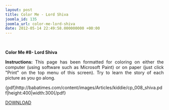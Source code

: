 ```yaml
---
layout: post
title: Color Me - Lord Shiva
joomla_id: 135
joomla_url: color-me-lord-shiva
date: 2012-05-14 22:49:58.000000000 +00:00
---
```

<p style="text-align: justify;">&nbsp;</p>
<p style="text-align: justify;"><strong>Color Me #8- Lord Shiva</strong></p>
<p style="text-align: justify;"><strong style="line-height: 12px;"><strong>Instructions:</strong><span>&nbsp;</span></strong><span style="text-align: justify;">This page has been formatted for coloring on either the computer (using software such as Microsoft Paint) or on paper (just click "Print" on the top menu of this screen). Try to learn the story of each picture as you go along.&nbsp;</span></p>
<p style="text-align: justify;">{pdf}http://babatimes.com/content/images/Articles/kiddie/cp_008_shiva.pdf|height:400|width:300{/pdf}</p>
<p><a href="images/Articles/kiddie/cp_008_shiva.pdf">DOWNLOAD</a></p>
